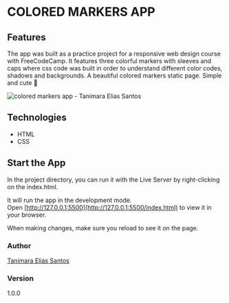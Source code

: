 # COLORED MARKERS APP


## Features

The app was built as a practice project for a responsive web design course with FreeCodeCamp. It features three colorful markers with sleeves and caps where css code was built in order to understand different color codes, shadows and backgrounds. A beautiful colored markers static page. Simple and cute :rainbow:

![colored markers app - Tanimara Elias Santos](assets/images/colored-markers-showcase.png)

## Technologies

- HTML
- CSS

## Start the App

In the project directory, you can run it with the Live Server by right-clicking on the index.html.

It will run the app in the development mode.\
Open [http://127.0.0.1:5500](http://127.0.0.1:5500/index.html) to view it in your browser.

When making changes, make sure you reload to see it on the page.

### Author

[Tanimara Elias Santos](https://github.com/tanimaraeliassantos)

### Version

1.0.0

 
